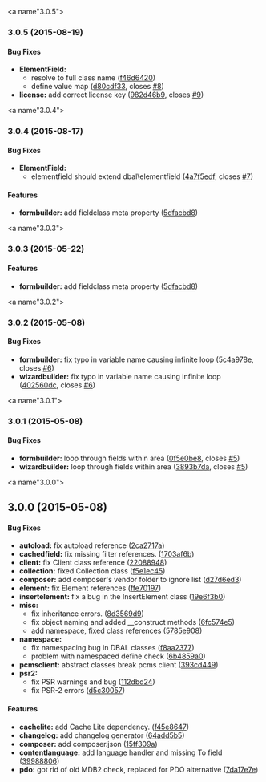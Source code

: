 <a name"3.0.5"></a>
### 3.0.5 (2015-08-19)


#### Bug Fixes

* **ElementField:**
  * resolve to full class name ([f46d6420](https://github.com/neverwoods/punchcms-client/commit/f46d6420))
  * define value map ([d80cdf33](https://github.com/neverwoods/punchcms-client/commit/d80cdf33), closes [#8](https://github.com/neverwoods/punchcms-client/issues/8))
* **license:** add correct license key ([982d46b9](https://github.com/neverwoods/punchcms-client/commit/982d46b9), closes [#9](https://github.com/neverwoods/punchcms-client/issues/9))

<a name"3.0.4"></a>
### 3.0.4 (2015-08-17)


#### Bug Fixes

* **ElementField:**
  * elementfield should extend dbal\elementfield ([4a7f5edf](https://github.com/neverwoods/punchcms-client/commit/4a7f5edf), closes [#7](https://github.com/neverwoods/punchcms-client/issues/7))


#### Features

* **formbuilder:** add fieldclass meta property ([5dfacbd8](https://github.com/neverwoods/punchcms-client/commit/5dfacbd8))


<a name"3.0.3"></a>
### 3.0.3 (2015-05-22)


#### Features

* **formbuilder:** add fieldclass meta property ([5dfacbd8](https://github.com/neverwoods/punchcms-client/commit/5dfacbd8))


<a name"3.0.2"></a>
### 3.0.2 (2015-05-08)


#### Bug Fixes

* **formbuilder:** fix typo in variable name causing infinite loop ([5c4a978e](https://github.com/neverwoods/punchcms-client/commit/5c4a978e), closes [#6](https://github.com/neverwoods/punchcms-client/issues/6))
* **wizardbuilder:** fix typo in variable name causing infinite loop ([402560dc](https://github.com/neverwoods/punchcms-client/commit/402560dc), closes [#6](https://github.com/neverwoods/punchcms-client/issues/6))


<a name"3.0.1"></a>
### 3.0.1 (2015-05-08)


#### Bug Fixes

* **formbuilder:** loop through fields within area ([0f5e0be8](https://github.com/neverwoods/punchcms-client/commit/0f5e0be8), closes [#5](https://github.com/neverwoods/punchcms-client/issues/5))
* **wizardbuilder:** loop through fields within area ([3893b7da](https://github.com/neverwoods/punchcms-client/commit/3893b7da), closes [#5](https://github.com/neverwoods/punchcms-client/issues/5))


<a name"3.0.0"></a>
## 3.0.0 (2015-05-08)


#### Bug Fixes

* **autoload:** fix autoload reference ([2ca2717a](https://github.com/neverwoods/punchcms-client/commit/2ca2717a))
* **cachedfield:** fix missing filter references. ([1703af6b](https://github.com/neverwoods/punchcms-client/commit/1703af6b))
* **client:** fix Client class reference ([22088948](https://github.com/neverwoods/punchcms-client/commit/22088948))
* **collection:** fixed Collection class ([f5e1ec45](https://github.com/neverwoods/punchcms-client/commit/f5e1ec45))
* **composer:** add composer's vendor folder to ignore list ([d27d6ed3](https://github.com/neverwoods/punchcms-client/commit/d27d6ed3))
* **element:** fix Element references ([ffe70197](https://github.com/neverwoods/punchcms-client/commit/ffe70197))
* **insertelement:** fix a bug in the InsertElement class ([19e6f3b0](https://github.com/neverwoods/punchcms-client/commit/19e6f3b0))
* **misc:**
  * fix inheritance errors. ([8d3569d9](https://github.com/neverwoods/punchcms-client/commit/8d3569d9))
  * fix object naming and added __construct methods ([6fc574e5](https://github.com/neverwoods/punchcms-client/commit/6fc574e5))
  * add namespace, fixed class references ([5785e908](https://github.com/neverwoods/punchcms-client/commit/5785e908))
* **namespace:**
  * fix namespacing bug in DBAL classes ([f8aa2377](https://github.com/neverwoods/punchcms-client/commit/f8aa2377))
  * problem with namespaced define check ([6b4859a0](https://github.com/neverwoods/punchcms-client/commit/6b4859a0))
* **pcmsclient:** abstract classes break pcms client ([393cd449](https://github.com/neverwoods/punchcms-client/commit/393cd449))
* **psr2:**
  * fix PSR warnings and bug ([112dbd24](https://github.com/neverwoods/punchcms-client/commit/112dbd24))
  * fix PSR-2 errors ([d5c30057](https://github.com/neverwoods/punchcms-client/commit/d5c30057))


#### Features

* **cachelite:** add Cache Lite dependency. ([f45e8647](https://github.com/neverwoods/punchcms-client/commit/f45e8647))
* **changelog:** add changelog generator ([64add5b5](https://github.com/neverwoods/punchcms-client/commit/64add5b5))
* **composer:** add composer.json ([15ff309a](https://github.com/neverwoods/punchcms-client/commit/15ff309a))
* **contentlanguage:** add language handler and missing To field ([39988806](https://github.com/neverwoods/punchcms-client/commit/39988806))
* **pdo:** got rid of old MDB2 check, replaced for PDO alternative ([7da17e7e](https://github.com/neverwoods/punchcms-client/commit/7da17e7e))


